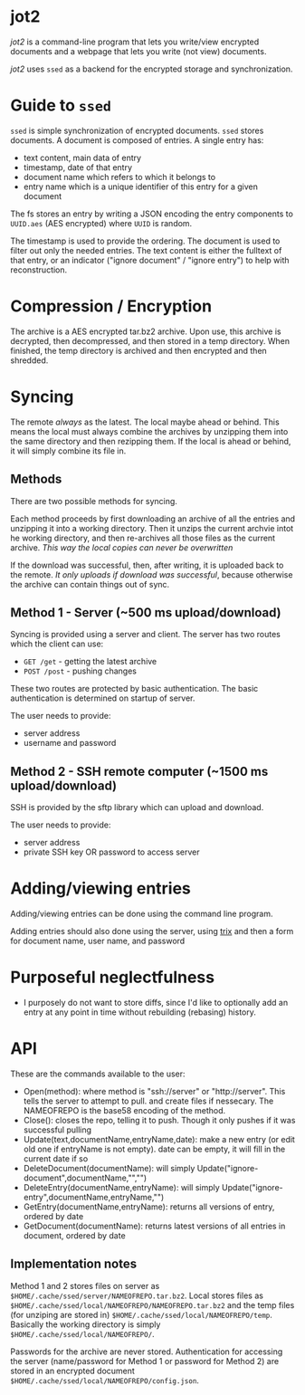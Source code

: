 # jot2

*jot2* is a command-line program that lets you write/view encrypted documents and a webpage that lets you write (not view) documents.

*jot2* uses `ssed` as a backend for the encrypted storage and synchronization.

# Guide to `ssed`

`ssed` is simple synchronization of encrypted documents. `ssed` stores documents. A document is composed of entries. A single entry has:

- text content, main data of entry
- timestamp, date of that entry
- document name which refers to which it belongs to
- entry name which is a unique identifier of this entry for a given document

The fs stores an entry by writing a JSON encoding the entry components to `UUID.aes` (AES encrypted) where `UUID` is random.

The timestamp is used to provide the ordering.
The document is used to filter out only the needed entries.
The text content is either the fulltext of that entry, or an indicator ("ignore document" / "ignore entry") to help with reconstruction.

# Compression / Encryption

The archive is a AES encrypted tar.bz2 archive. Upon use, this archive is decrypted, then decompressed, and then stored in a temp directory. When finished, the temp directory is archived and then encrypted and then shredded.

# Syncing

The remote *always* as the latest. The local maybe ahead or behind. This means the local must always combine the archives by unzipping them into the same directory and then rezipping them. If the local is ahead or behind, it will simply combine its file in.

## Methods
There are two possible methods for syncing.

Each method proceeds by first downloading an archive of all the entries and unzipping it into a working directory. Then it unzips the current archvie intot he working directory, and then re-archives all those files as the current archive. *This way the local copies can never be overwritten*

If the download was successful, then, after writing, it is uploaded back to the remote. *It only uploads if download was successful*, because otherwise the archive can contain things out of sync.

## Method 1 - Server (~500 ms upload/download)

Syncing is provided using a server and client. The server has two routes which the client can use:

- `GET /get` - getting the latest archive
- `POST /post` - pushing changes

These two routes are protected by basic authentication. The basic authentication is determined on startup of server.

The user needs to provide:

- server address
- username and password

## Method 2 - SSH remote computer (~1500 ms upload/download)

SSH is provided by the sftp library which can upload and download.

The user needs to provide:

- server address
- private SSH key OR password to access server

# Adding/viewing entries

Adding/viewing entries can be done using the command line program.

Adding entries should also done using the server, using [trix](https://trix-editor.org/) and then a form for document name, user name, and password

# Purposeful neglectfulness

- I purposely do not want to store diffs, since I'd like to optionally add an entry at any point in time without rebuilding (rebasing) history.

# API 

These are the commands available to the user:

- Open(method): where method is "ssh://server" or "http://server". This tells the server to attempt to pull. and create files if nessecary. The NAMEOFREPO is the base58 encoding of the method.
- Close(): closes the repo, telling it to push. Though it only pushes if it was successful pulling
- Update(text,documentName,entryName,date): make a new entry (or edit old one if entryName is not empty). date can be empty, it will fill in the current date if so
- DeleteDocument(documentName): will simply Update("ignore-document",documentName,"","")
- DeleteEntry(documentName,entryName): will simply Update("ignore-entry",documentName,entryName,"")
- GetEntry(documentName,entryName): returns all versions of entry, ordered by date
- GetDocument(documentName): returns latest versions of all entries in document, ordered by date 

## Implementation notes

Method 1 and 2 stores files on server as `$HOME/.cache/ssed/server/NAMEOFREPO.tar.bz2`. 
Local stores files as `$HOME/.cache/ssed/local/NAMEOFREPO/NAMEOFREPO.tar.bz2` and the temp files (for unziping are stored in) `$HOME/.cache/ssed/local/NAMEOFREPO/temp`. Basically the working directory is simply `$HOME/.cache/ssed/local/NAMEOFREPO/`.

Passwords for the archive are never stored. Authentication for accessing the server (name/password for Method 1 or password for Method 2) are stored in an encrypted document `$HOME/.cache/ssed/local/NAMEOFREPO/config.json`.
